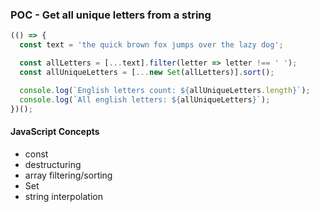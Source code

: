 ### POC - Get all unique letters from a string

```javascript
(() => {
  const text = 'the quick brown fox jumps over the lazy dog';

  const allLetters = [...text].filter(letter => letter !== ' ');
  const allUniqueLetters = [...new Set(allLetters)].sort();

  console.log(`English letters count: ${allUniqueLetters.length}`);  
  console.log(`All english letters: ${allUniqueLetters}`);
})();
```

#### JavaScript Concepts
- const
- destructuring
- array filtering/sorting
- Set
- string interpolation
